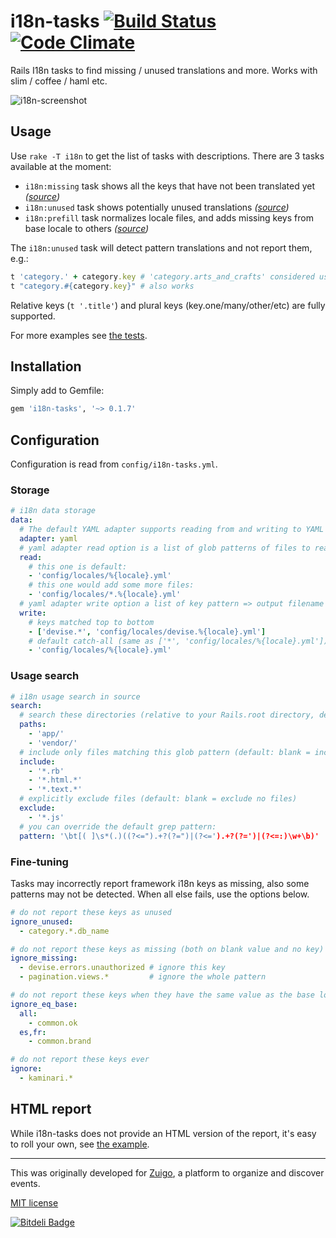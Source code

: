 # i18n-tasks [![Build Status](https://travis-ci.org/glebm/i18n-tasks.png?branch=master)](https://travis-ci.org/glebm/i18n-tasks) [![Code Climate](https://codeclimate.com/github/glebm/i18n-tasks.png)](https://codeclimate.com/github/glebm/i18n-tasks)


Rails I18n tasks to find missing / unused translations and more. Works with slim / coffee / haml etc.

![i18n-screenshot](https://raw.github.com/glebm/i18n-tasks/master/doc/img/i18n-tasks.png "i18n-tasks output screenshot")

## Usage

Use `rake -T i18n` to get the list of tasks with descriptions. There are 3 tasks available at the moment:

* `i18n:missing` task shows all the keys that have not been translated yet *([source](/lib/i18n/tasks/missing.rb))*
* `i18n:unused` task shows potentially unused translations *([source](/lib/i18n/tasks/unused.rb))*
* `i18n:prefill` task normalizes locale files, and adds missing keys from base locale to others *([source](/lib/i18n/tasks/prefill.rb))*


The `i18n:unused` task will detect pattern translations and not report them, e.g.:

```ruby
t 'category.' + category.key # 'category.arts_and_crafts' considered used
t "category.#{category.key}" # also works
```

Relative keys (`t '.title'`) and plural keys (key.one/many/other/etc) are fully supported.

For more examples see [the tests](/spec/i18n_tasks_spec.rb).


## Installation

Simply add to Gemfile:

```ruby
gem 'i18n-tasks', '~> 0.1.7'
```

## Configuration

Configuration is read from `config/i18n-tasks.yml`.

### Storage

```yaml
# i18n data storage
data:
  # The default YAML adapter supports reading from and writing to YAML files
  adapter: yaml
  # yaml adapter read option is a list of glob patterns of files to read from per-locale
  read: 
    # this one is default:
    - 'config/locales/%{locale}.yml'
    # this one would add some more files:
    - 'config/locales/*.%{locale}.yml'
  # yaml adapter write option a list of key pattern => output filename "routes" per-locale
  write:
    # keys matched top to bottom
    - ['devise.*', 'config/locales/devise.%{locale}.yml']
    # default catch-all (same as ['*', 'config/locales/%{locale}.yml'])
    - 'config/locales/%{locale}.yml'
```

### Usage search

```yaml
# i18n usage search in source
search:
  # search these directories (relative to your Rails.root directory, default: 'app/')
  paths:
    - 'app/'
    - 'vendor/'
  # include only files matching this glob pattern (default: blank = include all files)
  include:
    - '*.rb'
    - '*.html.*'
    - '*.text.*'
  # explicitly exclude files (default: blank = exclude no files)
  exclude:
    - '*.js'
  # you can override the default grep pattern:
  pattern: '\bt[( ]\s*(.)((?<=").+?(?=")|(?<=').+?(?=')|(?<=:)\w+\b)'
```

### Fine-tuning

Tasks may incorrectly report framework i18n keys as missing, also some patterns may not be detected.
When all else fails, use the options below.

```yaml
# do not report these keys as unused
ignore_unused:
  - category.*.db_name

# do not report these keys as missing (both on blank value and no key)
ignore_missing:
  - devise.errors.unauthorized # ignore this key
  - pagination.views.*         # ignore the whole pattern

# do not report these keys when they have the same value as the base locale version
ignore_eq_base:
  all:
    - common.ok
  es,fr:
    - common.brand

# do not report these keys ever
ignore:
  - kaminari.*
```

## HTML report

While i18n-tasks does not provide an HTML version of the report, it's easy to roll your own, see [the example](https://gist.github.com/glebm/6887030).

---

This was originally developed for [Zuigo](http://zuigo.com/), a platform to organize and discover events.

[MIT license](/LICENSE.txt)


[![Bitdeli Badge](https://d2weczhvl823v0.cloudfront.net/glebm/i18n-tasks/trend.png)](https://bitdeli.com/free "Bitdeli Badge")

